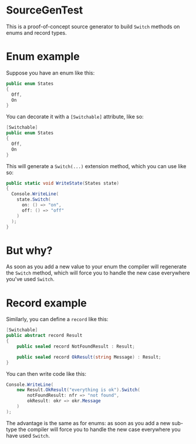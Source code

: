 # SourceGenTest
This is a proof-of-concept source generator to build `Switch` methods on enums and record types.

# Enum example
Suppose you have an enum like this:

```csharp
public enum States
{
  Off,
  On
}
```

You can decorate it with a `[Switchable]` attribute, like so:

```csharp
[Switchable]
public enum States
{
  Off,
  On
}
```

This will generate a `Switch(...)` extension method, which you can use like so:

```csharp
public static void WriteState(States state)
{
  Console.WriteLine(
    state.Switch(
      on: () => "on",
      off: () => "off"
    )
  );
}
```

# But why?
As soon as you add a new value to your enum the compiler will regenerate the `Switch` method, which will force you to handle the new case everywhere you've used `Switch`.

# Record example
Similarly, you can define a `record` like this:

```csharp
[Switchable]
public abstract record Result
{
    public sealed record NotFoundResult : Result;

    public sealed record OkResult(string Message) : Result;
}
```

You can then write code like this:

```csharp
Console.WriteLine(
    new Result.OkResult("everything is ok").Switch(
        notFoundResult: nfr => "not found",
        okResult: okr => okr.Message
    )
);
```

The advantage is the same as for enums: as soon as you add a new sub-type the compiler will force you to handle the new case everywhere you have used `Switch`.
